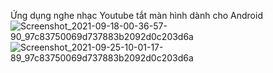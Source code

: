 Ứng dụng nghe nhạc Youtube tắt màn hình dành cho Android
![Screenshot_2021-09-18-00-36-57-90_97c83750069d737883b2092d0c203d6a](https://user-images.githubusercontent.com/24227224/147520865-eaa038b3-55aa-40af-a30f-a798672b9889.jpg)
![Screenshot_2021-09-25-10-01-17-89_97c83750069d737883b2092d0c203d6a](https://user-images.githubusercontent.com/24227224/147520885-3823d739-30ae-4014-ad54-cb220af4d619.jpg)
